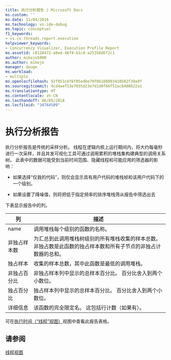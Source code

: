 ```yaml
---
title: 执行分析报告 | Microsoft Docs
ms.custom: ''
ms.date: 11/04/2016
ms.technology: vs-ide-debug
ms.topic: conceptual
f1_keywords:
- vs.cv.threads.report.execution
helpviewer_keywords:
- Concurrency Visualizer, Execution Profile Report
ms.assetid: c8128472-a8ed-46f4-b1c8-a25358d6f2c1
author: mikejo5000
ms.author: mikejo
manager: douge
ms.workload:
- multiple
ms.openlocfilehash: 92f053cbf6f85edbe79f0b108093410502f39a9f
ms.sourcegitcommit: 4cd4aef53e7035d23e7d1d0f66f51ac8480622a1
ms.translationtype: HT
ms.contentlocale: zh-CN
ms.lasthandoff: 06/05/2018
ms.locfileid: "34764509"
---
```

# <a name="execution-profile-report"></a>执行分析报告
执行分析报告是传统的采样分析。 线程在逻辑内核上运行期间内，将大约每毫秒进行一次采样，并且并发可视化工具可通过调用累积的堆栈集构建典型的调用关系树。 此表中的数据可能受到当前时间范围、隐藏线程和可能应用的筛选器的影响：  
  
-   如果选择“仅我的代码”，则仅会显示具有用户代码的堆栈帧和该用户代码下的一个级别。  
  
-   如果设置了降噪值，则将把低于指定频率的排序堆栈筛从报告中筛选出去  
  
 下表显示报告中的列。  
  
|列|描述|  
|------------|-----------------|  
|name|调用堆栈每个级别的函数的名称。|  
|非独占样本数|为汇总到此调用堆栈树级别的所有堆栈收集的样本总数。 非独占数是此函数的独占样本数和所有子节点的非独占计数器的总和。|  
|独占样本|收集的样本总数，其中此函数是最低的调用堆栈。|  
|非独占百分比|非独占样本列中显示的总样本百分比。 百分比舍入到两个小数位。|  
|独占百分比|独占样本列中显示的总样本百分比。 百分比舍入到两个小数位。|  
|详细信息|该函数的完全限定名。 这包括行计数（如果有）。|  
  
 可在[执行时间（“线程”视图）](../profiling/execution-time-threads-view.md)视图中查看此报告表格。  
  
## <a name="see-also"></a>请参阅  
 [线程视图](../profiling/threads-view-parallel-performance.md)